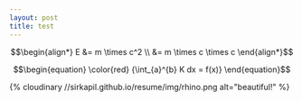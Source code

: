 ```yaml
---
layout: post
title: test
---
```



$$\begin{align*}
E &= m \times c^2  \\ &= m \times c \times c 
\end{align*}$$


$$\begin{equation}
\color{red} {\int_{a}^{b} K dx = f(x)}
\end{equation}$$


{% cloudinary //sirkapil.github.io/resume/img/rhino.png alt="beautiful!" %}